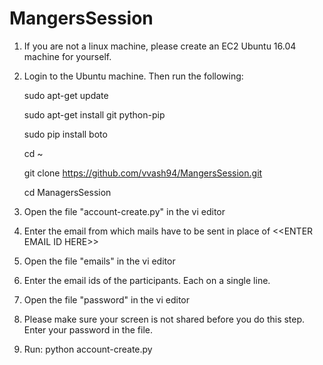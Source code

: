 # MangersSession

1. If you are not a linux machine, please create an EC2 Ubuntu 16.04 machine for yourself.
2. Login to the Ubuntu machine. Then run the following:
   
   sudo apt-get update
   
   sudo apt-get install git python-pip
   
   sudo pip install boto
   
   cd ~
   
   git clone https://github.com/vvash94/MangersSession.git
   
   cd ManagersSession

3. Open the file "account-create.py" in the vi editor
4. Enter the email from which mails have to be sent in place of \<\<ENTER EMAIL ID HERE>>
5. Open the file "emails" in the vi editor
6. Enter the email ids of the participants. Each on a single line.
7. Open the file "password" in the vi editor
8. Please make sure your screen is not shared before you do this step. Enter your password in the file.
9. Run: python account-create.py
